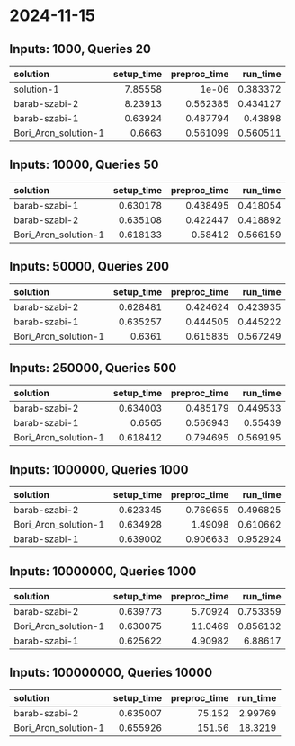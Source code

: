 # 2024-11-15

## Inputs: 1000, Queries 20

| solution             |   setup_time |   preproc_time |   run_time |
|:---------------------|-------------:|---------------:|-----------:|
| solution-1           |      7.85558 |       1e-06    |   0.383372 |
| barab-szabi-2        |      8.23913 |       0.562385 |   0.434127 |
| barab-szabi-1        |      0.63924 |       0.487794 |   0.43898  |
| Bori_Aron_solution-1 |      0.6663  |       0.561099 |   0.560511 |

## Inputs: 10000, Queries 50

| solution             |   setup_time |   preproc_time |   run_time |
|:---------------------|-------------:|---------------:|-----------:|
| barab-szabi-1        |     0.630178 |       0.438495 |   0.418054 |
| barab-szabi-2        |     0.635108 |       0.422447 |   0.418892 |
| Bori_Aron_solution-1 |     0.618133 |       0.58412  |   0.566159 |

## Inputs: 50000, Queries 200

| solution             |   setup_time |   preproc_time |   run_time |
|:---------------------|-------------:|---------------:|-----------:|
| barab-szabi-2        |     0.628481 |       0.424624 |   0.423935 |
| barab-szabi-1        |     0.635257 |       0.444505 |   0.445222 |
| Bori_Aron_solution-1 |     0.6361   |       0.615835 |   0.567249 |

## Inputs: 250000, Queries 500

| solution             |   setup_time |   preproc_time |   run_time |
|:---------------------|-------------:|---------------:|-----------:|
| barab-szabi-2        |     0.634003 |       0.485179 |   0.449533 |
| barab-szabi-1        |     0.6565   |       0.566943 |   0.55439  |
| Bori_Aron_solution-1 |     0.618412 |       0.794695 |   0.569195 |

## Inputs: 1000000, Queries 1000

| solution             |   setup_time |   preproc_time |   run_time |
|:---------------------|-------------:|---------------:|-----------:|
| barab-szabi-2        |     0.623345 |       0.769655 |   0.496825 |
| Bori_Aron_solution-1 |     0.634928 |       1.49098  |   0.610662 |
| barab-szabi-1        |     0.639002 |       0.906633 |   0.952924 |

## Inputs: 10000000, Queries 1000

| solution             |   setup_time |   preproc_time |   run_time |
|:---------------------|-------------:|---------------:|-----------:|
| barab-szabi-2        |     0.639773 |        5.70924 |   0.753359 |
| Bori_Aron_solution-1 |     0.630075 |       11.0469  |   0.856132 |
| barab-szabi-1        |     0.625622 |        4.90982 |   6.88617  |

## Inputs: 100000000, Queries 10000

| solution             |   setup_time |   preproc_time |   run_time |
|:---------------------|-------------:|---------------:|-----------:|
| barab-szabi-2        |     0.635007 |         75.152 |    2.99769 |
| Bori_Aron_solution-1 |     0.655926 |        151.56  |   18.3219  |